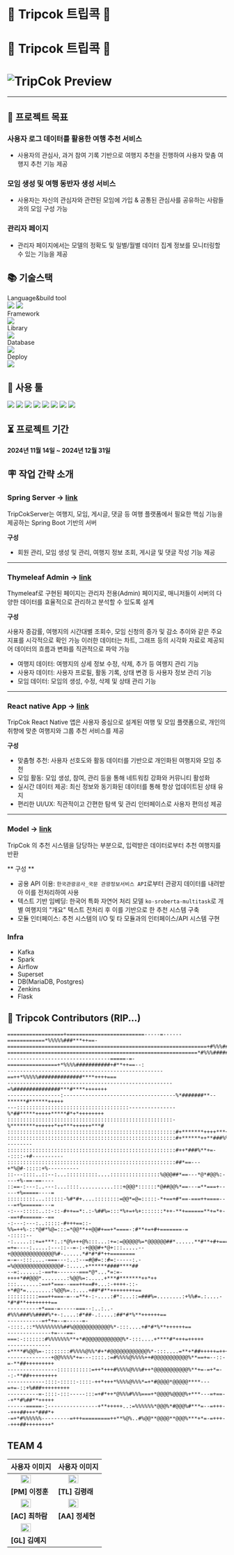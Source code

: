 # 📍 Tripcok 트립콕 📍
# 📌 Tripcok 트립콕 📌
# ![TripCok Preview](images/Tripcok_readme.png)

---

## **📌 프로젝트 목표**

### 사용자 로그 데이터를 활용한 여행 추천 서비스
- 사용자의 관심사, 과거 참여 기록 기반으로 여행지 추천을 진행하여 사용자 맞춤 여행지 추천 기능 제공

### 모임 생성 및 여행 동반자 생성 서비스
- 사용자는 자신의 관심자와 관련된 모임에 가입 & 공통된 관심사를 공유하는 사람들과의 모임 구성 가능

### 관리자 페이지 
- 관리자 페이지에서는 모델의 정확도 및 일별/월별 데이터 집계 정보를 모니터링할 수 있는 기능을 제공

## 📚 기술스택
Language&build tool
<br>
<img src="https://img.shields.io/badge/Java-536DFE?style=flat-square&logo=Java&logoColor=white"/> <img src="https://img.shields.io/badge/Gradle-02303A?style=flat-square&logo=Gradle&logoColor=white"/>
<br>
Framework
<br>
<img src="https://img.shields.io/badge/Spring Boot-6DB33F?style=flat-square&logo=Spring Boot&logoColor=white"/>
<br>
Library
<br>
<img src="https://img.shields.io/badge/Swagger-85EA2D?style=flat-square&logo=Swagger&logoColor=white"/>
<br>
Database
<br>
<img src="https://img.shields.io/badge/Redis-DC382D?style=flat-square&logo=Redis&logoColor=white"/>
<br>
Deploy
<br>
<img src="https://img.shields.io/badge/Amazon S3-569A31?style=flat-square&logo=Amazon S3&logoColor=white"/>



## 🔧 사용 툴
<img src="https://img.shields.io/badge/GitHub-181717?style=flat-square&logo=GitHub&logoColor=white"/> <img src="https://img.shields.io/badge/Git-F05032?style=flat-square&logo=Git&logoColor=white"/>
<img src="https://img.shields.io/badge/IntelliJ IDEA-000000?style=flat-square&logo=IntelliJ IDEA&logoColor=white"/>
<img src="https://img.shields.io/badge/Sourcetree-0052CC?style=flat-square&logo=Sourcetree&logoColor=white"/>
<img src="https://img.shields.io/badge/Notion-000000?style=flat-square&logo=Notion&logoColor=white"/>
<img src="https://img.shields.io/badge/Postman-FF6C37?style=flat-square&logo=Postman&logoColor=white"/>
<img src="https://img.shields.io/badge/Slack-4A154B?style=flat-square&logo=Slack&logoColor=white"/>
<img src="https://img.shields.io/badge/Figma-F24E1E?style=flat-square&logo=Figma&logoColor=white"/>

## **⏳ 프로젝트 기간**
**2024년 11월 14일 ~ 2024년 12월 31일**

## **🪧 작업 간략 소개**

### Spring Server -> [link](https://github.com/TripCok/TripCok_server)
TripCokServer는 여행지, 모임, 게시글, 댓글 등 여행 플랫폼에서 필요한 핵심 기능을 제공하는 Spring Boot 기반의 서버

**구성**

- 회원 관리, 모임 생성 및 관리, 여행지 정보 조회, 게시글 및 댓글 작성 기능 제공

---

### Thymeleaf Admin -> [link](https://github.com/TripCok/TripCok_server/tree/0.2-dev/src/main/resources/templates)
Thymeleaf로 구현된 페이지는 관리자 전용(Admin) 페이지로, 매니저들이 서버의 다양한 데이터를 효율적으로 관리하고 분석할 수 있도록 설계

**구성**

사용자 증감률, 여행지의 시간대별 조회수, 모임 신청의 증가 및 감소 추이와 같은 주요 지표를 시각적으로 확인 가능 이러한 데이터는 차트, 그래프 등의 시각화 자료로 제공되어 데이터의 흐름과 변화를 직관적으로 파악 가능

- 여행지 데이터: 여행지의 상세 정보 수정, 삭제, 추가 등 여행지 관리 기능
- 사용자 데이터: 사용자 프로필, 활동 기록, 상태 변경 등 사용자 정보 관리 기능
- 모임 데이터: 모임의 생성, 수정, 삭제 및 상태 관리 기능
  
---
  
### React native App -> [link](https://github.com/TripCok/TripCok_App)
TripCok React Native 앱은 사용자 중심으로 설계된 여행 및 모임 플랫폼으로, 개인의 취향에 맞춘 여행지와 그룹 추천 서비스를 제공

**구성**
 
- 맞춤형 추천: 사용자 선호도와 활동 데이터를 기반으로 개인화된 여행지와 모임 추천
- 모임 활동: 모임 생성, 참여, 관리 등을 통해 네트워킹 강화와 커뮤니티 활성화
- 실시간 데이터 제공: 최신 정보와 동기화된 데이터를 통해 항상 업데이트된 상태 유지
- 편리한 UI/UX: 직관적이고 간편한 탐색 및 관리 인터페이스로 사용자 편의성 제공

---
  
### Model -> [link](https://github.com/TripCok/TripCok_models)
TripCok 의 추천 시스템을 담당하는 부분으로, 입력받은 데이터로부터 추천 여행지를 반환

** 구성 **

- 공용 API 이용: `한국관광공사_국문 관광정보서비스 API`로부터 관광지 데이터를 내려받아 이를 전처리하여 사용
- 텍스트 기반 임베딩: 한국어 특화 자연어 처리 모델 `ko-sroberta-multitask`로 개별 여행지의 "개요" 텍스트 전처리 후 이를 기반으로 한 추천 시스템 구축
- 모듈 인터페이스: 추천 시스템의 I/O 및 타 모듈과의 인터페이스/API 시스템 구현


### Infra
- Kafka
- Spark
- Airflow
- Superset
- DB(MariaDB, Postgres)
- Zenkins
- Flask




## **👥 Tripcok Contributors (RIP...)**

```plaintext
==================+=========================-----=------============*%%%%%###***++==-
================================================================+#%%%####%###*+++=-:.
=============================================================*#%%%#######%*#**++=-:..
---------------------------------=====-=-================+*%%%%###########+#**++==--:
--------------------------------------------------==++*%%%%%##############****++++===
-----------------------------------------------------=%###############***#****+++++++
-----------------:------------------------------------%*#######**--******#******+++++
---::::::::::::::::::::::::::::::::::::---------------%*##*****+++++*****#*+*++++++++
:::::::::::::::::::::::::::::::::::::::::::::::::::::-%********++++++*++***++++++***#
::::::::::::::::::::::::::::::::::::::::::::::::::::::#+*******++++***+++***##%%#*===
::::::::::::::::::::::::::::::::::::::::::::::::::::::#+******++**###%%#+*#=---------
::::::::::::::::::::::::::::::::::::::::::::::::::::::#++*###%**+=--::::-+#----------
::::::::::::::::::::::::::::::::::::::::::::::::::::::##*==---+*%@#-:::::+%----------
::---::::..::--:...::::::::::....::::::::::::::::%@@@##*==---*@*#@@%:----+%-==-==----
::==-:---:..---:...::::...........:::+@@@*::::::*@##@@%*==---=**===+-----+%=====----=
:::::::::...::::::-%#*#+....::::::::=@@*=@=:::::-*+==+#*==-===++====----=+%======---=
-:---:::::..::-::-#++==*:.:-%##%=:::*%+=+%+:::::::*++-**+======**+=*+--==+#======--==
-:---:---:..:::::-#+++==::-%%=++%-::*@#*%@=:::=*@@**++@@#+==+*====-:#**+=+#+=======-=
-:::::---:.....::+=+***:.:*@%+++@%:::...:+=:=@@@@@%=*@@@@@@##*......**#**+#+========-
=+=----:.....:---::--=-:-+@@@#+*@+:::.....--+@@@@@@@@@@@@@@%#-......*#*#*#*++========
=-=--:::....-===---:..:--=#@#=::#=:-----:.-=%@@@@@@@@@@@@@@@#-:.....+******####****##
--=:......:-==+=-------===*@*...*=:=-++++*##@@@*........:%@@%=:.....+***#*******++*++
:::.......:==+*===--===++==#+...:-++++-::-+*#@*=........:%@@%=.:....+##*#**++++++++==
::::::::::===++===-=--=**+-:-....:#*:...::=###%=........:+%%#=.:....-*#*#**++++++++==
----------+*===-=-----===--:..:..-#%%%###%%####%*+-:....:#*##-.:....:##*#*%**++++++==
-----------=+*+=--=-----=--::::.::*%%%%%%%%%##%@@@@@@@@@@@@%*-:::....+#*#*%**++++++==
--------------+=---==-===:-:::::::#%%%%%%%**+*#@@@@@@@@@@@@%*-:::....+****#*+++=+++++
--------------+****#%@@%=-::::::::#%%%%@%%*#+*#@@@@@@@@@@@@%*-:::....=**+*##+++++=+++
--------------+@@%%%%*+=---::::.:=#%%%%@%%%%++#@@@@@@@@@@@%**==+=--::-=-**##+++++++++
----------------:::::::::::=++*+++#%%%%@%%%#++*@@@@@@@@@@@%**+=-=+*=--:-**##+++++++++
------------::::-:::::-::::-++*+++*%%%%@%%%*=+*#@@@@*@@@@@****---=+=-::+%###+++++++++
----------=-::::-:::-----:::=+#*++*@%%%#%%%===+*@@@@%@@@@%+***---=+==--+**#%##**+++++
------=====-:----------------+**+++++..:=%%%%%%*@@@%*#@@@%#***=--=+++--+++##+++*###*+
-=+*#%%%%%%---------=+++=========++**%@%..#%@@**@@@@**@@@%***+*=-=+++--+++##++++++++*
```

## TEAM 4

| 사용자 이미지 | 사용자 이미지 |
|----------------|----------------|
| <img src="https://github.com/user-attachments/assets/1d9954e4-f162-4ff5-8acf-b749fb1d5cd0" width="50%" style="display:block; margin:auto;"> | <img src="https://github.com/user-attachments/assets/faebaeaf-1722-4a10-a398-1fba10ecc2a3" width="50%" style="display:block; margin:auto;"> |
| **[PM] 이정훈** | **[TL] 김령래** |
| <img src="https://github.com/user-attachments/assets/1317f516-941b-4258-9f44-b23f40546cea" width="50%" style="display:block; margin:auto;"> | <img src="https://github.com/user-attachments/assets/18292e29-8bab-4c65-abd0-fadf6e253d02" width="50%" style="display:block; margin:auto;"> |
| **[AC] 최하람** | **[AA] 정세현** |
| <img src="https://github.com/user-attachments/assets/6c572c13-2f18-4c4b-bd04-91cadbc727cd" width="50%" style="display:block; margin:auto;"> |  |
| **[GL] 김예지** | |

